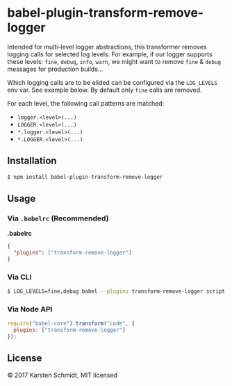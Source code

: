 # babel-plugin-transform-remove-logger

Intended for multi-level logger abstractions, this transformer
removes logging calls for selected log levels. For example,
if our logger supports these levels: `fine`, `debug`, `info`, `warn`,
we might want to remove `fine` & `debug` messages for production builds...

Which logging calls are to be elided can be configured via the `LOG_LEVELS` env var.
See example below. By default only `fine` calls are removed.

For each level, the following call patterns are matched:

- `logger.<level>(...)`
- `LOGGER.<level>(...)`
- `*.logger.<level>(...)`
- `*.LOGGER.<level>(...)`

## Installation

```sh
$ npm install babel-plugin-transform-remove-logger
```

## Usage

### Via `.babelrc` (Recommended)

**.babelrc**

```json
{
  "plugins": ["transform-remove-logger"]
}
```

### Via CLI

```sh
$ LOG_LEVELS=fine,debug babel --plugins transform-remove-logger script.js
```

### Via Node API

```javascript
require("babel-core").transform("code", {
  plugins: ["transform-remove-logger"]
});
```

## License

© 2017 Karsten Schmidt, MIT licensed